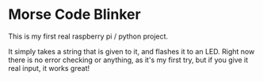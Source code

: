 # Morse Code Blinker
This is my first real raspberry pi / python project.

It simply takes a string that is given to it, and flashes it to an LED.  Right now there
is no error checking or anything, as it's my first try, but if you give it real input, it
works great!
